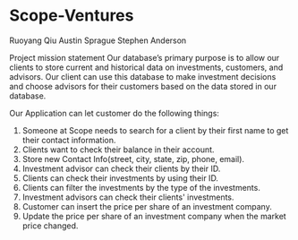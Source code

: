 # Scope-Ventures

Ruoyang Qiu
Austin Sprague
Stephen Anderson

Project mission statement
Our database’s primary purpose is to allow our clients to store current and historical data on investments, customers, 
and advisors. Our client can use this database to make investment decisions and choose advisors for their customers 
based on the data stored in our database.

Our Application can let customer do the following things:

1. Someone at Scope needs to search for a client by their first name to get their contact information. 
2. Clients want to check their balance in their account.
3. Store new Contact Info(street, city, state, zip, phone, email).
4. Investment advisor can check their clients by their ID.
5. Clients can check their investments by using their ID. 
6. Clients can filter the investments by the type of the investments.
7. Investment advisors can check their clients' investments.
8. Customer can insert the price per share of an investment company.
9. Update the price per share of an investment company when the market price changed.

